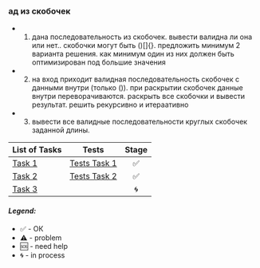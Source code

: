 ### ад из скобочек

- 1. дана последовательность из скобочек. вывести валидна ли она или нет.. скобочки могут быть ()[]{}. предложить минимум 2 варианта решения. как минимум один из них должен быть оптимизирован под большие значения
- 2. на вход приходит валидная последовательность скобочек с данными внутри (только ()). при раскрытии скобочек данные внутри переворачиваются. раскрыть все скобочки и вывести результат. решить рекурсивно и итераативно
- 3. вывести все валидные последовательности круглых скобочек заданной длины.

| List of Tasks                                                                                                              |                                                               Tests                                                               | Stage |
| -------------------------------------------------------------------------------------------------------------------------- | :-------------------------------------------------------------------------------------------------------------------------------: | :---: |
| [Task 1]('https://github.com/ripdotnet/GlobantAlgo/blob/main/src/GlobantAlgo/26.07/BracketsValidator/ValidateBrackets.cs') | [Tests Task 1](https://github.com/ripdotnet/GlobantAlgo/blob/main/src/GlobantAlgo/26.07/ProjectWithTests/ValidateBracketsTest.cs) |  ✅   |
| [Task 2]()                                                                                                                 |   [Tests Task 2](https://github.com/ripdotnet/GlobantAlgo/blob/main/src/GlobantAlgo/26.07/ProjectWithTests/ReverseDataTest.cs)    |  ✅   |
| [Task 3 ]()                                                                                                                |                                                                                                                                   |  🌀   |

#### <i>Legend:</i>

<ul>
<li>✅ - ОК
<li>⚠️ - problem
<li>🆘 - need help
<li>🌀 - in process
</ul>
